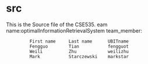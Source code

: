 # src
This is the Source file of the CSE535.
eam name:optimalInformationRetrievalSystem
team_member:

             First name     Last name      UBITname
             Fengguo        Tian           fengguot
             Weili          Zhu            weilizhu
             Mark           Starczewski    markstar
             
             
